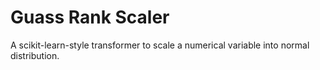 # Guass Rank Scaler

A scikit-learn-style transformer to scale a numerical variable into normal distribution.
